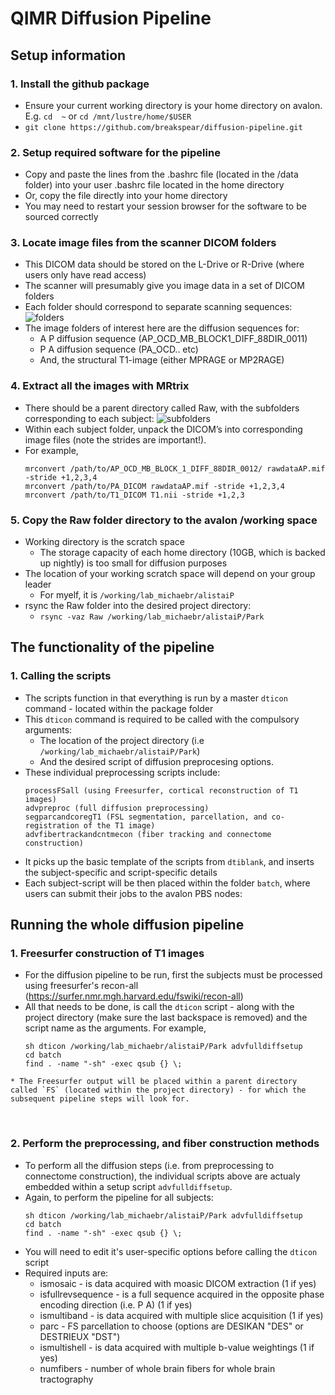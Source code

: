 # QIMR Diffusion Pipeline

## Setup information

### 1. Install the github package
   * Ensure your current working directory is your home directory on avalon. E.g. `cd  ~` or `cd /mnt/lustre/home/$USER`
   * `git clone https://github.com/breakspear/diffusion-pipeline.git`
### 2. Setup required software for the pipeline
   * Copy and paste the lines from the .bashrc file (located in the /data folder) into your user .bashrc file located in the home directory 
   * Or, copy the file directly into your home directory
   * You may need to restart your session browser for the software to be sourced correctly
### 3. Locate image files from the scanner DICOM folders
   * This DICOM data should be stored on the L-Drive or R-Drive (where users only have read access)
   * The scanner will presumably give you image data in a set of DICOM folders
   * Each folder should correspond to separate scanning sequences:
     ![folders](https://cloud.githubusercontent.com/assets/23441440/24085970/ec2e0d5e-0d51-11e7-905b-1a5991050e2a.png)
   * The image folders of interest here are the diffusion sequences for: 
     + A P diffusion sequence (AP_OCD_MB_BLOCK1_DIFF_88DIR_0011)
     + P A diffusion sequence (PA_OCD.. etc)
     + And, the structural T1-image (either MPRAGE or MP2RAGE)
### 4. Extract all the images with MRtrix
   * There should be a parent directory called Raw, with the subfolders corresponding to each subject:
     ![subfolders](https://cloud.githubusercontent.com/assets/23441440/24085971/f05c659c-0d51-11e7-9938-a7c83b3ed7b4.png)
   * Within each subject folder, unpack the DICOM’s into corresponding image files (note the strides are important!).
   * For example, 
     ```
     mrconvert /path/to/AP_OCD_MB_BLOCK_1_DIFF_88DIR_0012/ rawdataAP.mif -stride +1,2,3,4
     mrconvert /path/to/PA_DICOM rawdataAP.mif -stride +1,2,3,4
     mrconvert /path/to/T1_DICOM T1.nii -stride +1,2,3
     ```
### 5. Copy the Raw folder directory to the avalon /working space
   * Working directory is the scratch space
     + The storage capacity of each home directory (10GB, which is backed up nightly) is too small for diffusion purposes
   * The location of your working scratch space will depend on your group leader
     + For myelf, it is `/working/lab_michaebr/alistaiP`
   * rsync the Raw folder into the desired project directory:
     + `rsync -vaz Raw /working/lab_michaebr/alistaiP/Park` 

## The functionality of the pipeline

### 1. Calling the scripts
   * The scripts function in that everything is run by a master `dticon` command - located within the package folder
   * This `dticon` command is required to be called with the compulsory arguments:
     + The location of the project directory (i.e `/working/lab_michaebr/alistaiP/Park`)
     + And the desired script of diffusion preprocesing options. 
   * These individual preprocessing scripts include:
     ```
     processFSall (using Freesurfer, cortical reconstruction of T1 images)
     advpreproc (full diffusion preprocessing)
     segparcandcoregT1 (FSL segmentation, parcellation, and co-registration of the T1 image)
     advfibertrackandcntmecon (fiber tracking and connectome construction)
     ```
   * It picks up the basic template of the scripts from `dtiblank`, and inserts the subject-specific and script-specific details
   * Each subject-script will be then placed within the folder `batch`, where users can submit their jobs to the avalon PBS nodes:
  
## Running the whole diffusion pipeline

### 1. Freesurfer construction of T1 images

   * For the diffusion  pipeline to be run, first the subjects must be processed using freesurfer's recon-all (https://surfer.nmr.mgh.harvard.edu/fswiki/recon-all)
   * All that needs to be done, is call the `dticon` script - along with the project directory (make sure the last backspace is removed) and the script name as the arguments. For example,
     ```
     sh dticon /working/lab_michaebr/alistaiP/Park advfulldiffsetup
     cd batch
     find . -name "-sh" -exec qsub {} \;
     ```
    * The Freesurfer output will be placed within a parent directory called `FS` (located within the project directory) - for which the subsequent pipeline steps will look for.
  
### 2. Perform the preprocessing, and fiber construction methods
  
   * To perform all the diffusion steps (i.e. from preprocessing to connectome construction), the individual scripts above are actualy embedded within a setup script `advfulldiffsetup`.
   * Again, to perform the pipeline for all subjects:
     ```
     sh dticon /working/lab_michaebr/alistaiP/Park advfulldiffsetup
     cd batch
     find . -name "-sh" -exec qsub {} \;
     ```
   * You will need to edit it's user-specific options before calling the `dticon` script
   * Required inputs are: 
      + ismosaic - is data acquired with moasic DICOM extraction (1 if yes)
      + isfullrevsequence - is a full sequence acquired in the opposite phase encoding direction (i.e. P A) (1 if yes)
      + ismultiband - is data acquired with multiple slice acquisition (1 if yes)
      + parc - FS parcellation to choose (options are DESIKAN "DES" or DESTRIEUX "DST")
      + ismultishell - is data acquired with multiple b-value weightings (1 if yes)
      + numfibers - number of whole brain fibers for whole brain tractography
